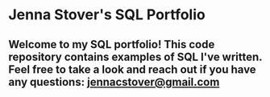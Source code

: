 # Jenna Stover's SQL Portfolio
## Welcome to my SQL portfolio! This code repository contains examples of SQL I've written. Feel free to take a look and reach out if you have any questions: jennacstover@gmail.com
